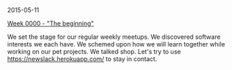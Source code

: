 2015-05-11

[Week 0000 - "The beginning"](https://docs.google.com/presentation/d/1IiHuYp54Ft2G5-Ul5xogkzO1aAbexycG2rj2BK-xRTA)

We set the stage for our regular weekly meetups. We discovered software interests we each have. We schemed upon how we will learn together while working on our pet projects. We talked shop. Let's try to use https://newslack.herokuapp.com/ to stay in contact.
